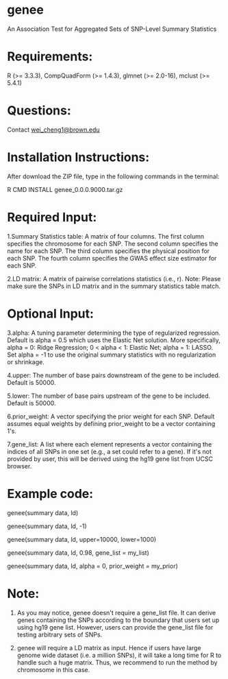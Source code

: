 # genee
An Association Test for Aggregated Sets of SNP-Level Summary Statistics

# Requirements:
R (>= 3.3.3), CompQuadForm (>= 1.4.3), glmnet (>= 2.0-16), mclust (>= 5.4.1)

# Questions: 
Contact wei_cheng1@brown.edu

# Installation Instructions:
After download the ZIP file, type in the following commands in the terminal:

R CMD INSTALL genee_0.0.0.9000.tar.gz

# Required Input:

1.Summary Statistics table: A matrix of four columns. The first column specifies the chromosome for each SNP. The second column specifies the name for each SNP. The third column specifies the physical position for each SNP. The fourth column specifies the GWAS effect size estimator for each SNP.

2.LD matrix: A matrix of pairwise correlations statistics (i.e., r). Note: Please make sure the SNPs in LD matrix and in the summary statistics table match.

# Optional Input:

3.alpha: A tuning parameter determining the type of regularized regression. Default is alpha = 0.5 which uses the Elastic Net solution. More specifically, alpha = 0: Ridge Regression; 0 < alpha < 1: Elastic Net; alpha = 1: LASSO. Set alpha = -1 to use the original summary statistics with no regularization or shrinkage.

4.upper: The number of base pairs downstream of the gene to be included. Default is 50000.

5.lower: The number of base pairs upstream of the gene to be included. Default is 50000.

6.prior_weight:	A vector specifying the prior weight for each SNP. Default assumes equal weights by defining prior_weight to be a vector containing 1's.

7.gene_list:	A list where each element represents a vector containing the indices of all SNPs in one set (e.g., a set could refer to a gene). If it's not provided by user, this will be derived using the hg19 gene list from UCSC browser.

# Example code:

genee(summary data, ld)

genee(summary data, ld, -1)

genee(summary data, ld, upper=10000, lower=1000)

genee(summary data, ld, 0.98, gene_list = my_list)

genee(summary data, ld, alpha = 0, prior_weight = my_prior)

# Note:
1. As you may notice, genee doesn't require a gene_list file. It can derive genes containing the SNPs according to the boundary that users set up using hg19 gene list. However, users can provide the gene_list file for testing arbitrary sets of SNPs.

2. genee will require a LD matrix as input. Hence if users have large genome wide dataset (i.e. a million SNPs), it will take a long time for R to handle such a huge matrix. Thus, we recommend to run the method by chromosome in this case.
